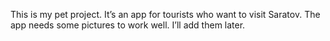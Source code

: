 This is my pet project. It’s an app for tourists who want to visit Saratov.
The app needs some pictures to work well. I’ll add them later.

